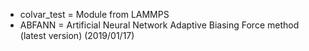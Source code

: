 * colvar_test = Module from LAMMPS
* ABFANN = Artificial Neural Network Adaptive Biasing Force method (latest version) (2019/01/17)
